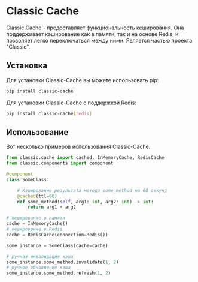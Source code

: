 # Classic Cache

Classic Cache - предоставляет функциональность кеширования. Она поддерживает 
кэширование как в памяти, так и на  основе Redis, и позволяет легко 
переключаться между ними. Является частью проекта "Classic".

## Установка

Для установки Classic-Cache вы можете использовать pip:

```bash
pip install classic-cache
```

Для установки Classic-Cache с поддержкой Redis:

```bash
pip install classic-cache[redis]
```

## Использование

Вот несколько примеров использования Classic-Cache.

```python
from classic.cache import cached, InMemoryCache, RedisCache
from classic.components import component

@component
class SomeClass:

    # Кэширование результата метода some_method на 60 секунд
    @cached(ttl=60)
    def some_method(self, arg1: int, arg2: int) -> int:
        return arg1 + arg2

# кеширование в памяти
cache = InMemoryCache()
# кеширование в Redis
cache = RedisCache(connection=Redis())

some_instance = SomeClass(cache=cache)

# ручная инвалидация кэша
some_instance.some_method.invalidate(1, 2)
# ручное обновление кэша
some_instance.some_method.refresh(1, 2)
```
